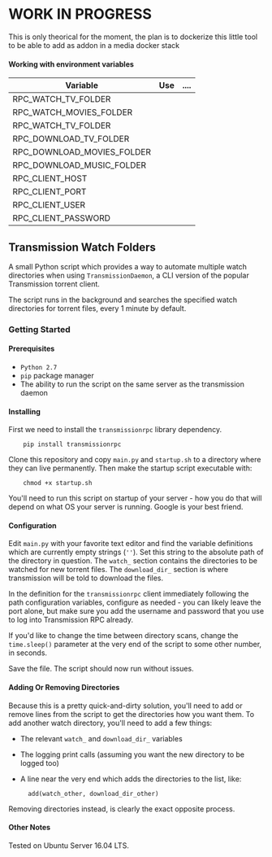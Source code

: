 # WORK IN PROGRESS
This is only theorical for the moment, the plan is to dockerize this little tool to be able to add as addon in a media docker stack

#### Working with environment variables 
| Variable                             | Use           | ....  |
| -------------------------------------|:-------------:| -----:|
| RPC_WATCH_TV_FOLDER                  |               |       |
| RPC_WATCH_MOVIES_FOLDER              |               |       |
| RPC_WATCH_TV_FOLDER                  |               |       |
| RPC_DOWNLOAD_TV_FOLDER               |               |       |
| RPC_DOWNLOAD_MOVIES_FOLDER           |               |       |
| RPC_DOWNLOAD_MUSIC_FOLDER            |               |       |
| RPC_CLIENT_HOST                      |               |       |
| RPC_CLIENT_PORT                      |               |       |
| RPC_CLIENT_USER                      |               |       |
| RPC_CLIENT_PASSWORD                  |               |       |


## Transmission Watch Folders
A small Python script which provides a way to automate multiple watch directories when using `TransmissionDaemon`, a CLI version of the popular Transmission torrent client.

The script runs in the background and searches the specified watch directories for torrent files, every 1 minute by default.

### Getting Started

#### Prerequisites
* `Python 2.7`
* `pip` package manager
* The ability to run the script on the same server as the transmission daemon

#### Installing
First we need to install the `transmissionrpc` library dependency.

		pip install transmissionrpc

Clone this repository and copy `main.py` and `startup.sh` to a directory where they can live permanently. Then make the startup script executable with:

		chmod +x startup.sh

You'll need to run this script on startup of your server - how you do that will depend on what OS your server is running. Google is your best friend.

#### Configuration
Edit `main.py` with your favorite text editor and find the variable definitions which are currently empty strings (`''`). Set this string to the absolute path of the directory in question. The `watch_` section contains the directories to be watched for new torrent files. The `download_dir_` section is where transmission will be told to download the files.

In the definition for the `transmissionrpc` client immediately following the path configuration variables, configure as needed - you can likely leave the port alone, but make sure you add the username and password that you use to log into Transmission RPC already.

If you'd like to change the time between directory scans, change the `time.sleep()` parameter at the very end of the script to some other number, in seconds.

Save the file. The script should now run without issues.

#### Adding Or Removing Directories
Because this is a pretty quick-and-dirty solution, you'll need to add or remove lines from the script to get the directories how you want them. To add another watch directory, you'll need to add a few things:

* The relevant `watch_` and `download_dir_` variables
* The logging print calls (assuming you want the new directory to be logged too)
* A line near the very end which adds the directories to the list, like:

		add(watch_other, download_dir_other)

Removing directories instead, is clearly the exact opposite process.

#### Other Notes
Tested on Ubuntu Server 16.04 LTS.
